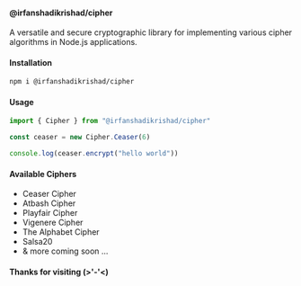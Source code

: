 #### @irfanshadikrishad/cipher

A versatile and secure cryptographic library for implementing various cipher algorithms in Node.js applications.

#### Installation

```bash
npm i @irfanshadikrishad/cipher
```

#### Usage

```js
import { Cipher } from "@irfanshadikrishad/cipher"

const ceaser = new Cipher.Ceaser(6)

console.log(ceaser.encrypt("hello world"))
```

#### Available Ciphers

- Ceaser Cipher
- Atbash Cipher
- Playfair Cipher
- Vigenere Cipher
- The Alphabet Cipher
- Salsa20
- & more coming soon ...

#### Thanks for visiting (>'-'<)
